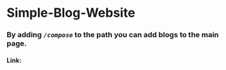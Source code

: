 # Simple-Blog-Website

### By adding *`/compose`* to the path you can add blogs to the main page.

#### Link: 